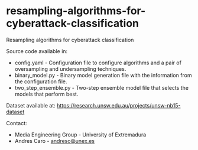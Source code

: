 # resampling-algorithms-for-cyberattack-classification
Resampling algorithms for cyberattack classification

Source code available in:

- config.yaml - Configuration file to configure algorithms and a pair of oversampling and undersampling techniques.
- binary_model.py - Binary model generation file with the information from the configuration file.
- two_step_ensemble.py - Two-step ensemble model file that selects the models that perform best.

Dataset available at:
https://research.unsw.edu.au/projects/unsw-nb15-dataset

Contact:
- Media Engineering Group - University of Extremadura
- Andres Caro - andresc@unex.es
 
